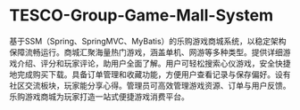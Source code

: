 # TESCO-Group-Game-Mall-System
基于SSM（Spring、SpringMVC、MyBatis）的乐购游戏商城系统，以稳定架构保障流畅运行。商城汇聚海量热门游戏，涵盖单机、网游等多种类型。提供详细游戏介绍、评分和玩家评论，助用户全面了解。用户可轻松搜索心仪游戏，安全快捷地完成购买下载。具备订单管理和收藏功能，方便用户查看记录与保存偏好。设有社区交流板块，玩家能分享心得。管理员可高效管理游戏资源、订单与用户反馈。乐购游戏商城为玩家打造一站式便捷游戏消费平台。 

